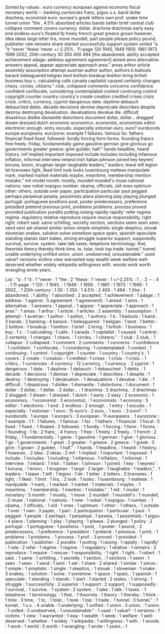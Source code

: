 Sorted by values :
euro currency european against economy fiscal monetary world -- banking currencies franc, pigou u.s. band dollar drachma, economist euro. europe's greek letters own prof. snake time tunnel union "the , 4.5% absorbed articles bands better brief central club collapse comment covers currency. dollar. drachma drachmas early easy end endless euro's floated fp freely french great greece grown however, idea ideas large letter lira, move mundell, part people please policy pound, publisher rate remains share started successfully support system united "a "it "never "these 'never +/-2.25% . 11-page 120 1945, 1949 1959. 1961 1973 1999 2002, 20th-century 30 350 400 494 [the abandoned. ability accepted achievement adage: address agreement agreement] aimed aims alternative. answers appeal, appear appreciate approach area." areas arthur article assembly assumption attempt austrian author author, authors b bailouts barack beleaguered belgian best bottom breakup bretton bring british business buy c. calculating calls canada capitalist caused certainly changes chaos. circles, citizens." club, collapsed comments concerns confidence confident confiscate, considering contemplated context continuing control copyright counter country country's create creation credited crises crisis crisis. critics, currency, cypriot dangerous date. daytime debauch debauched debts. decade decisions demise depreciate describes despite destroy destroying devaluation. devaluations devalue die. difficult disastrous dislike dismantle distortions document dollar, dollar... dragged dream dressed dutch economic economics. economist, economists editor electronic enough. entry escudo. especially estonian euro, euro? eurobonds europe europeans. eurozone: example f failures. famous far. fathers financial fixed fixed. followed. fondly forcing form forms. founding francs free freely. friday, fundamentally game gasoline german give glorious go governments greater greece: grim guilder, half." hands headline, heard history. imf implied important imposed include includes including infamous inflation, informal interview ireland irish italian johnson joined key keynes' koruna, kroon, krugman larger laughable leaders," leaders: leave left legion let licensees light, liked limit look looks luxembourg maltese manipulate mark, marked market materials maybe, meantime, membership mention mistake." mit model month: mostly, mundell mundell's muse national nations: new nobel nopigou number. obama, officials, old ones optimum other: others, outside over paper, participation particular paul pegged perhaps perpetual peseta, pessimists place planning play playing plunged portugal. portuguese positions post, poster predecessors, preference president pretend previous print, problems problems. process proved provided publication pundits putting raising rapidly rapidly' refer regime regime. regulatory relative reproduce require rescue responsibility, right right. robert said. same schilling, secretly section, sections seem seen seen. send sent set shared similar simon simple simplistic single skeptics, slovak slovenian snakes, solution solve somehow space spain, spanish speculate standing stands start states, strong struggle superior support, supposedly survival, survive. system. take talk taxes. telephone terminology. that, theorists theory thereby think time, to, tolar, took top trade. tunnel," tunnel. unable underlying unified union, union. unobserved, unsustainable." used value? versions victims view warranted way wealth week welfare well-deserved whether widely wikipedia willingness with. woods work worth wrangling wrote years. 

List :
"a : 1
"it : 1
"never : 1
"the : 2
"these : 1
'never : 1
+/-2.25% : 1
, : 2
-- : 4
. : 1
11-page : 1
120 : 1
1945, : 1
1949 : 1
1959. : 1
1961 : 1
1973 : 1
1999 : 1
2002, : 1
20th-century : 1
30 : 1
350 : 1
4.5% : 2
400 : 1
494 : 1
[the : 1
abandoned. : 1
ability : 1
absorbed : 2
accepted : 1
achievement : 1
adage: : 1
address : 1
against : 5
agreement : 1
agreement] : 1
aimed : 1
aims : 1
alternative. : 1
answers : 1
appeal, : 1
appear : 1
appreciate : 1
approach : 1
area." : 1
areas : 1
arthur : 1
article : 1
articles : 2
assembly : 1
assumption : 1
attempt : 1
austrian : 1
author : 1
author, : 1
authors : 1
b : 1
bailouts : 1
band : 3
bands : 2
banking : 4
barack : 1
beleaguered : 1
belgian : 1
best : 1
better : 2
bottom : 1
breakup : 1
bretton : 1
brief : 2
bring : 1
british : 1
business : 1
buy : 1
c. : 1
calculating : 1
calls : 1
canada : 1
capitalist : 1
caused : 1
central : 2
certainly : 1
changes : 1
chaos. : 1
circles, : 1
citizens." : 1
club : 2
club, : 1
collapse : 2
collapsed : 1
comment : 2
comments : 1
concerns : 1
confidence : 1
confident : 1
confiscate, : 1
considering : 1
contemplated : 1
context : 1
continuing : 1
control : 1
copyright : 1
counter : 1
country : 1
country's : 1
covers : 2
create : 1
creation : 1
credited : 1
crises : 1
crisis : 1
crisis. : 1
critics, : 1
currencies : 4
currency : 12
currency, : 1
currency. : 2
cypriot : 1
dangerous : 1
date. : 1
daytime : 1
debauch : 1
debauched : 1
debts. : 1
decade : 1
decisions : 1
demise : 1
depreciate : 1
describes : 1
despite : 1
destroy : 1
destroying : 1
devaluation. : 1
devaluations : 1
devalue : 1
die. : 1
difficult : 1
disastrous : 1
dislike : 1
dismantle : 1
distortions : 1
document : 1
dollar : 3
dollar, : 1
dollar. : 2
dollar... : 1
drachma : 2
drachma, : 3
drachmas : 2
dragged : 1
dream : 1
dressed : 1
dutch : 1
early : 2
easy : 2
economic : 1
economics. : 1
economist : 3
economist, : 1
economists : 1
economy : 5
editor : 1
electronic : 1
end : 2
endless : 2
enough. : 1
entry : 1
escudo. : 1
especially : 1
estonian : 1
euro : 15
euro's : 2
euro, : 1
euro. : 3
euro? : 1
eurobonds : 1
europe : 1
europe's : 3
european : 11
europeans. : 1
eurozone: : 1
example : 1
f : 1
failures. : 1
famous : 1
far. : 1
fathers : 1
financial : 1
fiscal : 5
fixed : 1
fixed. : 1
floated : 2
followed. : 1
fondly : 1
forcing : 1
form : 1
forms. : 1
founding : 1
fp : 2
franc, : 4
francs : 1
free : 1
freely : 2
freely. : 1
french : 2
friday, : 1
fundamentally : 1
game : 1
gasoline : 1
german : 1
give : 1
glorious : 1
go : 1
governments : 1
great : 2
greater : 1
greece : 2
greece: : 1
greek : 3
grim : 1
grown : 2
guilder, : 1
half." : 1
hands : 1
headline, : 1
heard : 1
history. : 1
however, : 2
idea : 2
ideas : 2
imf : 1
implied : 1
important : 1
imposed : 1
include : 1
includes : 1
including : 1
infamous : 1
inflation, : 1
informal : 1
interview : 1
ireland : 1
irish : 1
italian : 1
johnson : 1
joined : 1
key : 1
keynes' : 1
koruna, : 1
kroon, : 1
krugman : 1
large : 2
larger : 1
laughable : 1
leaders," : 1
leaders: : 1
leave : 1
left : 1
legion : 1
let : 1
letter : 2
letters : 3
licensees : 1
light, : 1
liked : 1
limit : 1
lira, : 2
look : 1
looks : 1
luxembourg : 1
maltese : 1
manipulate : 1
mark, : 1
marked : 1
market : 1
materials : 1
maybe, : 1
meantime, : 1
membership : 1
mention : 1
mistake." : 1
mit : 1
model : 1
monetary : 5
month: : 1
mostly, : 1
move : 2
mundell : 1
mundell's : 1
mundell, : 2
muse : 1
national : 1
nations: : 1
new : 1
nobel : 1
nopigou : 1
number. : 1
obama, : 1
officials, : 1
old : 1
ones : 1
optimum : 1
other: : 1
others, : 1
outside : 1
over : 1
own : 3
paper, : 1
part : 2
participation : 1
particular : 1
paul : 1
pegged : 1
people : 2
perhaps : 1
perpetual : 1
peseta, : 1
pessimists : 1
pigou : 4
place : 1
planning : 1
play : 1
playing : 1
please : 2
plunged : 1
policy : 2
portugal. : 1
portuguese : 1
positions : 1
post, : 1
poster : 1
pound, : 2
predecessors, : 1
preference : 1
president : 1
pretend : 1
previous : 1
print, : 1
problems : 1
problems. : 1
process : 1
prof. : 3
proved : 1
provided : 1
publication : 1
publisher : 2
pundits : 1
putting : 1
raising : 1
rapidly : 1
rapidly' : 1
rate : 2
refer : 1
regime : 1
regime. : 1
regulatory : 1
relative : 1
remains : 2
reproduce : 1
require : 1
rescue : 1
responsibility, : 1
right : 1
right. : 1
robert : 1
said. : 1
same : 1
schilling, : 1
secretly : 1
section, : 1
sections : 1
seem : 1
seen : 1
seen. : 1
send : 1
sent : 1
set : 1
share : 2
shared : 1
similar : 1
simon : 1
simple : 1
simplistic : 1
single : 1
skeptics, : 1
slovak : 1
slovenian : 1
snake : 3
snakes, : 1
solution : 1
solve : 1
somehow : 1
space : 1
spain, : 1
spanish : 1
speculate : 1
standing : 1
stands : 1
start : 1
started : 2
states, : 1
strong : 1
struggle : 1
successfully : 2
superior : 1
support : 2
support, : 1
supposedly : 1
survival, : 1
survive. : 1
system : 2
system. : 1
take : 1
talk : 1
taxes. : 1
telephone : 1
terminology. : 1
that, : 1
theorists : 1
theory : 1
thereby : 1
think : 1
time : 3
time, : 1
to, : 1
tolar, : 1
took : 1
top : 1
trade. : 1
tunnel : 3
tunnel," : 1
tunnel. : 1
u.s. : 4
unable : 1
underlying : 1
unified : 1
union : 3
union, : 1
union. : 1
united : 2
unobserved, : 1
unsustainable." : 1
used : 1
value? : 1
versions : 1
victims : 1
view : 1
warranted : 1
way : 1
wealth : 1
week : 1
welfare : 1
well-deserved : 1
whether : 1
widely : 1
wikipedia : 1
willingness : 1
with. : 1
woods : 1
work : 1
world : 5
worth : 1
wrangling : 1
wrote : 1
years. : 1
